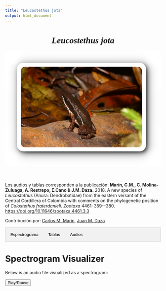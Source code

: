 ```yaml
---
title: "Leucostethus jota"
output: html_document
---
```



<style>
/* CSS para las pestañas */
.tab {
  overflow: hidden;
  border: 1px solid #ccc;
  background-color: #f1f1f1;
}
.tab button {
  background-color: inherit;
  float: left;
  border: none;
  outline: none;
  cursor: pointer;
  padding: 14px 16px;
  transition: 0.3s;
}
.tab button:hover {
  background-color: #ddd;
}
.tab button.active {
  background-color: #ccc;
}
.tabcontent {
  display: none;
  padding: 6px 12px;
  border: 1px solid #ccc;
  border-top: none;
}
/* CSS para audios */
.audio-container {
  display: flex;
  flex-direction: column;
}
.audio-container audio {
  margin-bottom: 10px;
}
</style>


<script>
function openTab(evt, tabName) {
  var i, tabcontent, tablinks;
  tabcontent = document.getElementsByClassName("tabcontent");
  for (i = 0; i < tabcontent.length; i++) {
    tabcontent[i].style.display = "none";
  }
  tablinks = document.getElementsByClassName("tablinks");
  for (i = 0; i < tablinks.length; i++) {
    tablinks[i].className = tablinks[i].className.replace(" active", "");
  }
  document.getElementById(tabName).style.display = "block";
  evt.currentTarget.className += " active";
}
</script>

<!-- Presentacion de la especie y los datos -->

<div style="font-family: Times; text-align: center;">
    <h1><i>Leucostethus jota</i></h1>
    <img src="images/especie_Leucostethus_jota.png" style="width:15cm;">
</div>
<br><br>

Los audios y tablas corresponden a la publicación:
<strong>Marín, C.M., C. Molina-Zuluaga, A. Restrepo, E.Cano & J.M. Daza.</strong> 2018. A new species of <i>Leucostethus</i> (Anura: Dendrobatidae) from the eastern versant of the Central Cordillera of Colombia with comments on the phylogenetic position of <i>Colostethus fraterdanieli</i>. <i>Zootaxa</i> 4461: 359--380. <a href="https://doi.org/10.11646/zootaxa.4461.3.3">https://doi.org/10.11646/zootaxa.4461.3.3</a>

Contribución por: <a href="mailto:marinc.carlosmario@gmail.com">Carlos M. Marin</a>, <a href="mailto:juanm.daza@udea.edu.co">Juan M. Daza</a>

<!-- Definicion de secciones -->

<div class="tab">
  <button class="tablinks" onclick="openTab(event, 'EspectroLejo')">Espectrograma</button>
  <button class="tablinks" onclick="openTab(event, 'tabLejo')">Tablas</button>
  <button class="tablinks" onclick="openTab(event, 'audLejo')">Audios</button>
</div>

<!-- Seccion espectrograma -->

<div id="EspectroLejo" class="tabcontent" style="text-align: center;">
  <video width="100%" height="auto" controls style="display: block; margin-left: auto; margin-right: auto;">
    <source src="Espectrograms/Leucostethus_jota.mp4" type="video/mp4">
    Tu navegador no soporta el elemento de video.
  </video>
  <br><br>
  <img src="images/espectrograma_Diasporus_anthrax.png" style="width:10cm; display: block; margin-left: auto; margin-right: auto;">
</div>

<!-- Seccion de tablas -->

<div id="tabLejo" class="tabcontent">
  <p>Descarga tabla de medidas <a href="https://bit.ly/3LUkN5s">aquí</a>.</p>
  <p>Descarga tabla selección RAVEN <a href="https://bit.ly/3LUkN5s">aquí</a>.</p>
</div>

<!-- Seccion de audios -->

<div id="audLejo" class="tabcontent">
  <div class="audio-container">
    <audio controls>
      <source src="Boana_boans.wav" type="audio/wav">
      Tu navegador no soporta el elemento de audio.
    </audio>
  </div>
  <p>Audios disponibles <a href="https://bit.ly/3LUkN5s">aquí</a>.</p>
</div>

# Spectrogram Visualizer

Below is an audio file visualized as a spectrogram:

<div id="waveform"></div>
<div id="spectrogram"></div>

<button onclick="playPause()">Play/Pause</button>

<!-- Include the WaveSurfer.js library -->
<script src="https://unpkg.com/wavesurfer.js"></script>

<!-- Include the Spectrogram plugin -->
<script src="https://unpkg.com/wavesurfer.js/dist/plugin/wavesurfer.spectrogram.min.js"></script>

<!-- Create a new WaveSurfer instance and configure it -->
<script>
    var wavesurfer = WaveSurfer.create({
        container: '#waveform',
        waveColor: 'violet',
        progressColor: 'purple',
        backend: 'WebAudio',
        height: 128,
        plugins: [
            WaveSurfer.spectrogram.create({
                wavesurfer: wavesurfer,
                container: '#spectrogram',
                labels: true
            })
        ]
    });

    // Load an externally hosted audio file
    wavesurfer.load('./Audios/Boana_boans.wav');

    // Play or pause the audio
    function playPause() {
        wavesurfer.playPause();
    }
</script>


